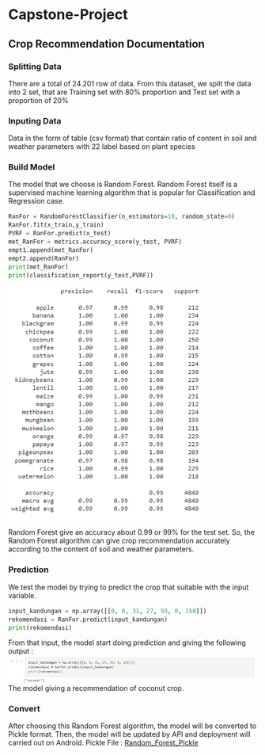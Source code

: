 # Capstone-Project
## Crop Recommendation Documentation
### Splitting Data
There are a total of 24.201 row of data. From this dataset, we split the data into 2 set, that are Training set with 80% proportion and Test set with a proportion of 20%
### Inputing Data
Data in the form of table (csv format) that contain ratio of content in soil and weather parameters with 22 label based on plant species
### Build Model
The model that we choose is Random Forest. Random Forest itself is a supervised machine learning algorithm that is popular for Classification and Regression case.

``` python
RanFor = RandomForestClassifier(n_estimators=10, random_state=0)
RanFor.fit(x_train,y_train)
PVRF = RanFor.predict(x_test)
met_RanFor = metrics.accuracy_score(y_test, PVRF)
empt1.append(met_RanFor)
empt2.append(RanFor)
print(met_RanFor)
print(classification_report(y_test,PVRF))
```

![alt text](https://github.com/firoos18/Capstone-Project/blob/master/Output%20Model/classification%20metrics.png?raw=true)

Random Forest give an accuracy about 0.99 or 99% for the test set. So, the Random Forest algorithm can give crop recommendation accurately according to the content of soil and weather parameters.

### Prediction
We test the model by trying to predict the crop that suitable with the input variable.
``` python
input_kandungan = np.array([[0, 0, 31, 27, 93, 0, 150]])
rekomendasi = RanFor.predict(input_kandungan)
print(rekomendasi)
```
From that input, the model start doing prediction and giving the following output :
![alt text](https://github.com/firoos18/Capstone-Project/blob/master/Output%20Model/crop%20prediction.png?raw=true)
The model giving a recommendation of coconut crop.

### Convert
After choosing this Random Forest algorithm, the model will be converted to Pickle format. Then, the model will be updated by API and deployment will carried out on Android.
Pickle File : [Random_Forest_Pickle](https://drive.google.com/file/d/1-vRWTl83uo7ckbBjKQMPPANfZPjLVlSl/view?usp=sharing)
